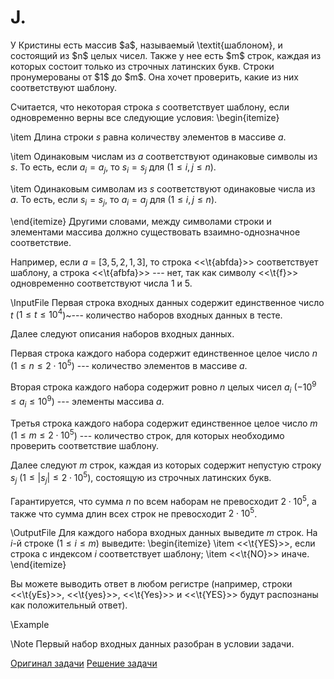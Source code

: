 <h1> J. </h1>
У Кристины есть массив $a$, называемый \textit{шаблоном}, и состоящий из $n$ целых чисел. Также у нее есть $m$ строк, каждая из которых состоит только из строчных латинских букв. Строки пронумерованы от $1$ до $m$. Она хочет проверить, какие из них соответствуют шаблону.

Считается, что некоторая строка $s$ соответствует шаблону, если одновременно верны все следующие условия:
\begin{itemize}

\item Длина строки $s$ равна количеству элементов в массиве $a$.

\item Одинаковым числам из $a$ соответствуют одинаковые символы из $s$. То есть, если $a_i = a_j$, то $s_i = s_j$ для ($1 \le i, j \le n$).

\item Одинаковым символам из $s$ соответствуют одинаковые числа из $a$. То есть, если $s_i = s_j$, то $a_i = a_j$ для ($1 \le i, j \le n$).

\end{itemize}
Другими словами, между символами строки и элементами массива должно существовать взаимно-однозначное соответствие.

Например, если $a$ = [$3, 5, 2, 1, 3$], то строка <<\t{abfda}>> соответствует шаблону, а строка <<\t{afbfa}>> --- нет, так как символу <<\t{f}>> одновременно соответствуют числа $1$ и $5$.

\InputFile
Первая строка входных данных содержит единственное число $t$ ($1 \le t \le 10^4$)~--- количество наборов входных данных в тесте. 

Далее следуют описания наборов входных данных.

Первая строка каждого набора содержит единственное целое число $n$ ($1 \le n \le 2 \cdot 10^5$) --- количество элементов в массиве $a$.

Вторая строка каждого набора содержит ровно $n$ целых чисел $a_i$ ($-10^9 \le a_i \le 10^9$) --- элементы массива $a$.

Третья строка каждого набора содержит единственное целое число $m$ ($1 \le m \le 2 \cdot 10^5$) --- количество строк, для которых необходимо проверить соответствие шаблону.

Далее следуют $m$ строк, каждая из которых содержит непустую строку $s_j$ ($1 \le |s_j| \le 2 \cdot 10^5$), состоящую из строчных латинских букв.

Гарантируется, что сумма $n$ по всем наборам не превосходит $2 \cdot 10^5$, а также что сумма длин всех строк не превосходит $2 \cdot 10^5$.

\OutputFile
Для каждого набора входных данных выведите $m$ строк. На $i$-й строке ($1 \le i \le m$) выведите:
\begin{itemize}
\item <<\t{YES}>>, если строка с индексом $i$ соответствует шаблону;
\item <<\t{NO}>> иначе.
\end{itemize}

Вы можете выводить ответ в любом регистре (например, строки <<\t{yEs}>>, <<\t{yes}>>, <<\t{Yes}>> и <<\t{YES}>> будут распознаны как положительный ответ).

\Example

\Note
Первый набор входных данных разобран в условии задачи.


[Оригинал задачи](https://codeforces.com/contest/2000/problem/C)
[Решение задачи](Solution_J.md)